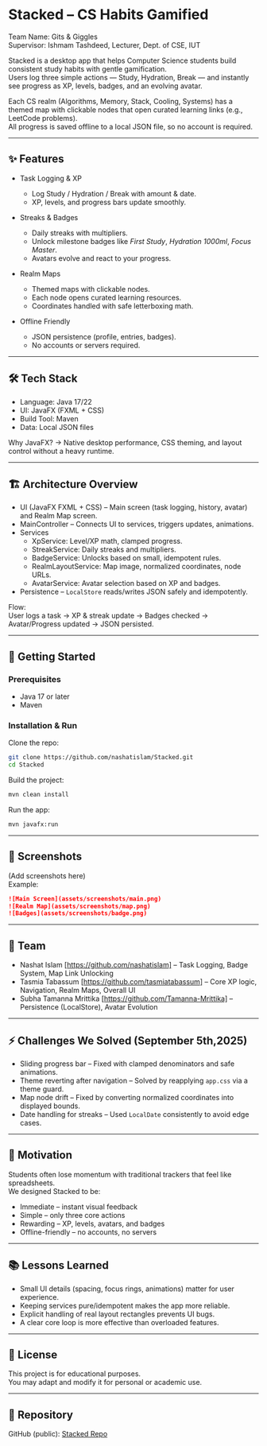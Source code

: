 # Stacked – CS Habits Gamified

Team Name: Gits & Giggles  
Supervisor: Ishmam Tashdeed, Lecturer, Dept. of CSE, IUT  

Stacked is a desktop app that helps Computer Science students build consistent study habits with gentle gamification.  
Users log three simple actions — Study, Hydration, Break — and instantly see progress as XP, levels, badges, and an evolving avatar.  

Each CS realm (Algorithms, Memory, Stack, Cooling, Systems) has a themed map with clickable nodes that open curated learning links (e.g., LeetCode problems).  
All progress is saved offline to a local JSON file, so no account is required.  

---

## ✨ Features

- Task Logging & XP
  - Log Study / Hydration / Break with amount & date.
  - XP, levels, and progress bars update smoothly.

- Streaks & Badges
  - Daily streaks with multipliers.
  - Unlock milestone badges like *First Study*, *Hydration 1000ml*, *Focus Master*.
  - Avatars evolve and react to your progress.

- Realm Maps
  - Themed maps with clickable nodes.
  - Each node opens curated learning resources.
  - Coordinates handled with safe letterboxing math.

- Offline Friendly
  - JSON persistence (profile, entries, badges).
  - No accounts or servers required.

---

## 🛠 Tech Stack

- Language: Java 17/22  
- UI: JavaFX (FXML + CSS)  
- Build Tool: Maven  
- Data: Local JSON files  
 

Why JavaFX? → Native desktop performance, CSS theming, and layout control without a heavy runtime.  

---

## 🏗 Architecture Overview

- UI (JavaFX FXML + CSS) – Main screen (task logging, history, avatar) and Realm Map screen.  
- MainController – Connects UI to services, triggers updates, animations.  
- Services  
  - XpService: Level/XP math, clamped progress.  
  - StreakService: Daily streaks and multipliers.  
  - BadgeService: Unlocks based on small, idempotent rules.  
  - RealmLayoutService: Map image, normalized coordinates, node URLs.  
  - AvatarService: Avatar selection based on XP and badges.  
- Persistence – `LocalStore` reads/writes JSON safely and idempotently.  

Flow:  
User logs a task → XP & streak update → Badges checked → Avatar/Progress updated → JSON persisted.  

---

## 🚀 Getting Started

### Prerequisites
- Java 17 or later
- Maven

### Installation & Run

Clone the repo:
```bash
git clone https://github.com/nashatislam/Stacked.git
cd Stacked
```

Build the project:
```bash
mvn clean install
```

Run the app:
```bash
mvn javafx:run
```

---

## 📸 Screenshots

(Add screenshots here)  
Example:
```markdown
![Main Screen](assets/screenshots/main.png)
![Realm Map](assets/screenshots/map.png)
![Badges](assets/screenshots/badge.png)
```

---

## 👥 Team

- Nashat Islam [https://github.com/nashatislam] – Task Logging, Badge System, Map Link Unlocking  
- Tasmia Tabassum [https://github.com/tasmiatabassum] – Core XP logic, Navigation, Realm Maps, Overall UI  
- Subha Tamanna Mrittika [https://github.com/Tamanna-Mrittika] – Persistence (LocalStore), Avatar Evolution  

---

## ⚡ Challenges We Solved (September 5th,2025)

- Sliding progress bar – Fixed with clamped denominators and safe animations.  
- Theme reverting after navigation – Solved by reapplying `app.css` via a theme guard.  
- Map node drift – Fixed by converting normalized coordinates into displayed bounds.  
- Date handling for streaks – Used `LocalDate` consistently to avoid edge cases.  

---

## 🎯 Motivation

Students often lose momentum with traditional trackers that feel like spreadsheets.  
We designed Stacked to be:  
- Immediate – instant visual feedback  
- Simple – only three core actions  
- Rewarding – XP, levels, avatars, and badges  
- Offline-friendly – no accounts, no servers  

---

## 📚 Lessons Learned

- Small UI details (spacing, focus rings, animations) matter for user experience.  
- Keeping services pure/idempotent makes the app more reliable.  
- Explicit handling of real layout rectangles prevents UI bugs.  
- A clear core loop is more effective than overloaded features.  

---

## 📄 License

This project is for educational purposes.  
You may adapt and modify it for personal or academic use.  

---

## 🔗 Repository

GitHub (public): [Stacked Repo](https://github.com/nashatislam/Stacked)  

